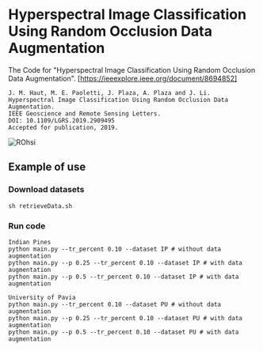# Hyperspectral Image Classification Using Random Occlusion Data Augmentation
The Code for "Hyperspectral Image Classification Using Random Occlusion Data Augmentation". [https://ieeexplore.ieee.org/document/8694852]
```
J. M. Haut, M. E. Paoletti, J. Plaza, A. Plaza and J. Li.
Hyperspectral Image Classification Using Random Occlusion Data Augmentation.
IEEE Geoscience and Remote Sensing Letters.
DOI: 10.1109/LGRS.2019.2909495 
Accepted for publication, 2019.
```

![ROhsi](https://github.com/mhaut/ROhsi/blob/master/images/rohsi.png)



## Example of use
### Download datasets

```
sh retrieveData.sh
```

### Run code

```
Indian Pines
python main.py --tr_percent 0.10 --dataset IP # without data augmentation
python main.py --p 0.25 --tr_percent 0.10 --dataset IP # with data augmentation
python main.py --p 0.5 --tr_percent 0.10 --dataset IP # with data augmentation

University of Pavia
python main.py --tr_percent 0.10 --dataset PU # without data augmentation
python main.py --p 0.25 --tr_percent 0.10 --dataset PU # with data augmentation
python main.py --p 0.5 --tr_percent 0.10 --dataset PU # with data augmentation
```
